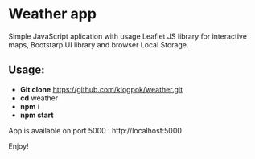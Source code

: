 # Weather app

Simple JavaScript aplication with usage Leaflet JS library for interactive maps, Bootstarp UI library and browser Local Storage.

## Usage:

* __Git clone__ https://github.com/klogpok/weather.git
* __cd__ weather
* __npm__ i
* __npm start__

App is available on port 5000 : http://localhost:5000

Enjoy!
